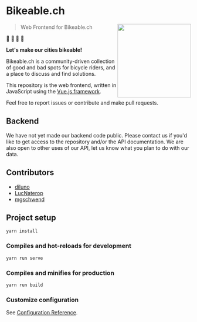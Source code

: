 # Bikeable.ch
<img align="right" height="200" width="200" src="https://bikeable.ch/static/img/bikeable-logo-gr.svg">

> Web Frontend for Bikeable.ch

🚴 🚴 🚴 🚴

**Let's make our cities bikeable!**

Bikeable.ch is a community-driven collection of good and bad spots for bicycle riders, and a place to discuss and find solutions.

This repository is the web frontend, written in JavaScript using the [Vue.js framework](https://vuejs.org/).

Feel free to report issues or contribute and make pull requests.

## Backend
We have not yet made our backend code public. Please contact us if you'd like to get access to the repository and/or the API documentation. We are also open to other uses of our API, let us know what you plan to do with our data.

## Contributors
- [diluno](//github.com/diluno)
- [LucNaterop](//github.com/lucNaterop)
- [mgschwend](//github.com/mgschwend)


## Project setup
```
yarn install
```

### Compiles and hot-reloads for development
```
yarn run serve
```

### Compiles and minifies for production
```
yarn run build
```

### Customize configuration
See [Configuration Reference](https://cli.vuejs.org/config/).
